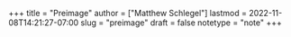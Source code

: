 +++
title = "Preimage"
author = ["Matthew Schlegel"]
lastmod = 2022-11-08T14:21:27-07:00
slug = "preimage"
draft = false
notetype = "note"
+++
